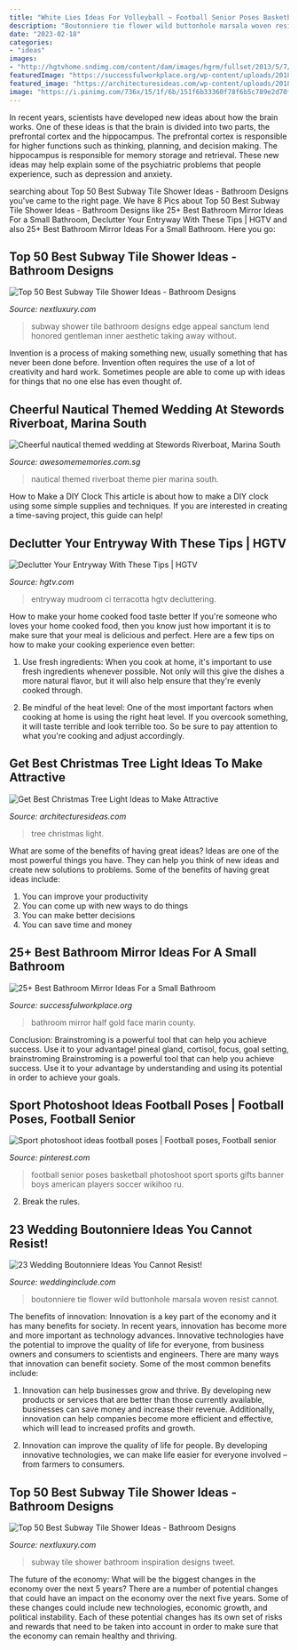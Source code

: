 ```yaml
---
title: "White Lies Ideas For Volleyball ~ Football Senior Poses Basketball Photoshoot Sport Sports Gifts Banner Boys American Players Soccer Wikihoo Ru"
description: "Boutonniere tie flower wild buttonhole marsala woven resist cannot"
date: "2023-02-18"
categories:
- "ideas"
images:
- "http://hgtvhome.sndimg.com/content/dam/images/hgrm/fullset/2013/5/7/1/CI-TerraCotta-white-mudroom-entryway_s3x4.jpg.rend.hgtvcom.616.822.suffix/1405475242956.jpeg"
featuredImage: "https://successfulworkplace.org/wp-content/uploads/2018/03/17-1.jpg"
featured_image: "https://architecturesideas.com/wp-content/uploads/2018/11/christmas-tree-light-ideas-8.jpg"
image: "https://i.pinimg.com/736x/15/1f/6b/151f6b33360f78f6b5c789e2d70f0e93.jpg"
---
```



In recent years, scientists have developed new ideas about how the brain works. One of these ideas is that the brain is divided into two parts, the prefrontal cortex and the hippocampus. The prefrontal cortex is responsible for higher functions such as thinking, planning, and decision making. The hippocampus is responsible for memory storage and retrieval. These new ideas may help explain some of the psychiatric problems that people experience, such as depression and anxiety.

	

		
searching about Top 50 Best Subway Tile Shower Ideas - Bathroom Designs you've came to the right page. We have 8 Pics about Top 50 Best Subway Tile Shower Ideas - Bathroom Designs like 25+ Best Bathroom Mirror Ideas For a Small Bathroom, Declutter Your Entryway With These Tips | HGTV and also 25+ Best Bathroom Mirror Ideas For a Small Bathroom. Here you go:
		
    
## Top 50 Best Subway Tile Shower Ideas - Bathroom Designs

<img loading=lazy src="http://nextluxury.com/wp-content/uploads/interior-ideas-for-subway-tile-shower.jpg" onerror="this.onerror=null;this.src='https://tse4.mm.bing.net/th?id=OIP.Upwf3wbmILKjmBGq70WTpAAAAA&amp;pid=15.1';" alt="Top 50 Best Subway Tile Shower Ideas - Bathroom Designs">

_Source: nextluxury.com_

>subway shower tile bathroom designs edge appeal sanctum lend honored gentleman inner aesthetic taking away without. 

	

Invention is a process of making something new, usually something that has never been done before. Invention often requires the use of a lot of creativity and hard work. Sometimes people are able to come up with ideas for things that no one else has even thought of.

    
## Cheerful Nautical Themed Wedding At Stewords Riverboat, Marina South

<img loading=lazy src="http://awesomememories.com.sg/wp-content/uploads/2014/05/Nautical-theme-wedding-at-Stewards-Riverboat_033.jpg" onerror="this.onerror=null;this.src='https://tse3.mm.bing.net/th?id=OIP.G4n0534qczuG-4mTwkD3LgHaLH&amp;pid=15.1';" alt="Cheerful nautical themed wedding at Stewords Riverboat, Marina South">

_Source: awesomememories.com.sg_

>nautical themed riverboat theme pier marina south. 

	

How to Make a DIY Clock
This article is about how to make a DIY clock using some simple supplies and techniques. If you are interested in creating a time-saving project, this guide can help!

    
## Declutter Your Entryway With These Tips | HGTV

<img loading=lazy src="http://hgtvhome.sndimg.com/content/dam/images/hgrm/fullset/2013/5/7/1/CI-TerraCotta-white-mudroom-entryway_s3x4.jpg.rend.hgtvcom.616.822.suffix/1405475242956.jpeg" onerror="this.onerror=null;this.src='https://tse4.mm.bing.net/th?id=OIP.i8gJ9BW4yY9NMFuWlyLsnwHaJ4&amp;pid=15.1';" alt="Declutter Your Entryway With These Tips | HGTV">

_Source: hgtv.com_

>entryway mudroom ci terracotta hgtv decluttering. 

	

How to make your home cooked food taste better
If you're someone who loves your home cooked food, then you know just how important it is to make sure that your meal is delicious and perfect. Here are a few tips on how to make your cooking experience even better: 
1. Use fresh ingredients: When you cook at home, it's important to use fresh ingredients whenever possible. Not only will this give the dishes a more natural flavor, but it will also help ensure that they're evenly cooked through.

2. Be mindful of the heat level: One of the most important factors when cooking at home is using the right heat level. If you overcook something, it will taste terrible and look terrible too. So be sure to pay attention to what you're cooking and adjust accordingly.


    
## Get Best Christmas Tree Light Ideas To Make Attractive

<img loading=lazy src="https://architecturesideas.com/wp-content/uploads/2018/11/christmas-tree-light-ideas-8.jpg" onerror="this.onerror=null;this.src='https://tse4.mm.bing.net/th?id=OIP.EDDkCuiMlYjoM2DHrF1U0wHaJp&amp;pid=15.1';" alt="Get Best Christmas Tree Light Ideas to Make Attractive">

_Source: architecturesideas.com_

>tree christmas light. 

	

What are some of the benefits of having great ideas?
Ideas are one of the most powerful things you have. They can help you think of new ideas and create new solutions to problems. Some of the benefits of having great ideas include: 
1. You can improve your productivity
2. You can come up with new ways to do things
3. You can make better decisions
4. You can save time and money

    
## 25+ Best Bathroom Mirror Ideas For A Small Bathroom

<img loading=lazy src="https://successfulworkplace.org/wp-content/uploads/2018/03/17-1.jpg" onerror="this.onerror=null;this.src='https://tse2.mm.bing.net/th?id=OIP.DWukTkRiHZHwB8BVMnRUTgHaLH&amp;pid=15.1';" alt="25+ Best Bathroom Mirror Ideas For a Small Bathroom">

_Source: successfulworkplace.org_

>bathroom mirror half gold face marin county. 

	

Conclusion: Brainstroming is a powerful tool that can help you achieve success. Use it to your advantage!
pineal gland, cortisol, focus, goal setting, brainstroming
Brainstroming is a powerful tool that can help you achieve success. Use it to your advantage by understanding and using its potential in order to achieve your goals.

    
## Sport Photoshoot Ideas Football Poses | Football Poses, Football Senior

<img loading=lazy src="https://i.pinimg.com/736x/15/1f/6b/151f6b33360f78f6b5c789e2d70f0e93.jpg" onerror="this.onerror=null;this.src='https://tse3.mm.bing.net/th?id=OIP.eevLqsTSJwf-aw9Pag3h2AAAAA&amp;pid=15.1';" alt="Sport photoshoot ideas football poses | Football poses, Football senior">

_Source: pinterest.com_

>football senior poses basketball photoshoot sport sports gifts banner boys american players soccer wikihoo ru. 

	

2. Break the rules.

    
## 23 Wedding Boutonniere Ideas You Cannot Resist!

<img loading=lazy src="https://www.weddinginclude.com/wp-content/uploads/2017/03/Wild-Flower-Buttonhole-and-Marsala-Woven-Tie.jpg" onerror="this.onerror=null;this.src='https://tse2.mm.bing.net/th?id=OIP.jw2anPNAS9k43A35mDDmvgHaLG&amp;pid=15.1';" alt="23 Wedding Boutonniere Ideas You Cannot Resist!">

_Source: weddinginclude.com_

>boutonniere tie flower wild buttonhole marsala woven resist cannot. 

	

The benefits of innovation:
Innovation is a key part of the economy and it has many benefits for society. In recent years, innovation has become more and more important as technology advances. Innovative technologies have the potential to improve the quality of life for everyone, from business owners and consumers to scientists and engineers.
There are many ways that innovation can benefit society. Some of the most common benefits include: 

1. Innovation can help businesses grow and thrive. By developing new products or services that are better than those currently available, businesses can save money and increase their revenue. Additionally, innovation can help companies become more efficient and effective, which will lead to increased profits and growth. 

2. Innovation can improve the quality of life for people. By developing innovative technologies, we can make life easier for everyone involved – from farmers to consumers.

    
## Top 50 Best Subway Tile Shower Ideas - Bathroom Designs

<img loading=lazy src="http://nextluxury.com/wp-content/uploads/subway-tile-shower-ideas-inspiration.jpg" onerror="this.onerror=null;this.src='https://tse2.mm.bing.net/th?id=OIP.DPYxzWK5KInsCe_V84ZAmQAAAA&amp;pid=15.1';" alt="Top 50 Best Subway Tile Shower Ideas - Bathroom Designs">

_Source: nextluxury.com_

>subway tile shower bathroom inspiration designs tweet. 

	

The future of the economy: What will be the biggest changes in the economy over the next 5 years?
There are a number of potential changes that could have an impact on the economy over the next five years. Some of these changes could include new technologies, economic growth, and political instability. Each of these potential changes has its own set of risks and rewards that need to be taken into account in order to make sure that the economy can remain healthy and thriving.

